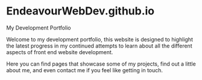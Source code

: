 # EndeavourWebDev.github.io

My Development Portfolio


Welcome to my development portfolio, this website is designed to highlight the latest progress in my continued attempts to learn about all the different aspects of front end website development.

Here you can find pages that showcase some of my projects, find out a little about me, and even contact me if you feel like getting in touch.
